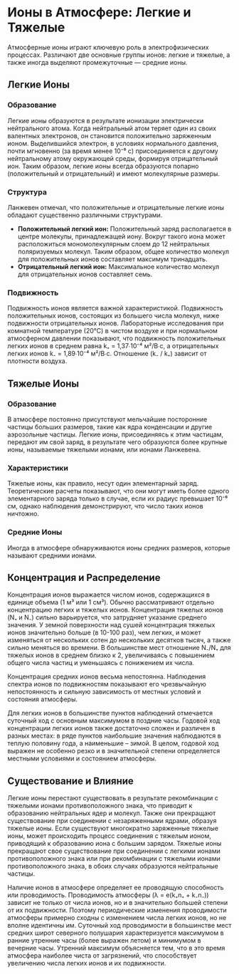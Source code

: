 # Ионы в Атмосфере: Легкие и Тяжелые

Атмосферные ионы играют ключевую роль в электрофизических процессах. Различают две основные группы ионов: легкие и тяжелые, а также иногда выделяют промежуточные — средние ионы.

## Легкие Ионы

### Образование

Легкие ионы образуются в результате ионизации электрически нейтрального атома. Когда нейтральный атом теряет один из своих валентных электронов, он становится положительно заряженным ионом. Выделившийся электрон, в условиях нормального давления, почти мгновенно (за время менее 10⁻⁶ с) присоединяется к другому нейтральному атому окружающей среды, формируя отрицательный ион. Таким образом, легкие ионы всегда образуются попарно (положительный и отрицательный) и имеют молекулярные размеры.

### Структура

Ланжевен отмечал, что положительные и отрицательные легкие ионы обладают существенно различными структурами.

* **Положительный легкий ион:** Положительный заряд располагается в центре молекулы, принадлежащей иону. Вокруг такого иона может расположиться мономолекулярным слоем до 12 нейтральных поляризуемых молекул. Таким образом, общее количество молекул для положительных ионов составляет максимум тринадцать.
* **Отрицательный легкий ион:** Максимальное количество молекул для отрицательных ионов составляет семь.

### Подвижность

Подвижность ионов является важной характеристикой. Подвижность положительных ионов, состоящих из большего числа молекул, ниже подвижности отрицательных ионов. Лабораторные исследования при комнатной температуре (20°С) в чистом воздухе и при нормальном атмосферном давлении показывают, что подвижность положительных легких ионов в среднем равна k₊ = 1,37∙10⁻⁴ м²/В∙с, а отрицательных легких ионов k₋ = 1,89∙10⁻⁴ м²/В∙с. Отношение (k₋ / k₊) зависит от плотности воздуха.

## Тяжелые Ионы

### Образование

В атмосфере постоянно присутствуют мельчайшие посторонние частицы больших размеров, такие как ядра конденсации и другие аэрозольные частицы. Легкие ионы, присоединяясь к этим частицам, передают им свой заряд, в результате чего образуются более крупные ионы, называемые тяжелыми ионами, или ионами Ланжевена.

### Характеристики

Тяжелые ионы, как правило, несут один элементарный заряд. Теоретические расчеты показывают, что они могут иметь более одного элементарного заряда только в случае, если их радиус превышает 10⁻⁶ см, однако наблюдения демонстрируют, что число таких ионов ничтожно.

### Средние Ионы

Иногда в атмосфере обнаруживаются ионы средних размеров, которые называют средними ионами.

## Концентрация и Распределение

Концентрация ионов выражается числом ионов, содержащихся в единице объема (1 м³ или 1 см³). Обычно рассматривают отдельно концентрацию легких и тяжелых ионов.
Концентрация тяжелых ионов (N₊ и N₋) сильно варьируется, что затрудняет указание среднего значения. У земной поверхности над сушей концентрация тяжелых ионов значительно больше (в 10-100 раз), чем легких, и может изменяться от нескольких сотен до нескольких десятков тысяч, а также сильно меняться во времени. В большинстве мест отношение N₋/N₊ для тяжелых ионов в среднем близко к 2, увеличиваясь с повышением общего числа частиц и уменьшаясь с понижением их числа.

Концентрация средних ионов весьма непостоянна. Наблюдения спектра ионов по подвижностям показывают его чрезвычайную непостоянность и сильную зависимость от местных условий и состояния атмосферы.

Для легких ионов в большинстве пунктов наблюдений отмечается суточный ход с основным максимумом в поздние часы. Годовой ход концентрации легких ионов также достаточно сложен и различен в разных местах: в ряде пунктов наибольшие значения наблюдаются в теплую половину года, а наименьшие – зимой. В целом, годовой ход выражен не особенно резко и в значительной степени определяется местными условиями и состоянием атмосферы.

## Существование и Влияние

Легкие ионы перестают существовать в результате рекомбинации с тяжелыми ионами противоположного знака, что приводит к образованию нейтральных ядер и молекул. Также они прекращают существование при соединении с незаряженными ядрами, образуя тяжелые ионы. Если существуют многократно заряженные тяжелые ионы, может происходить процесс соединения с тяжелым ионом, приводящий к образованию иона с большим зарядом. Тяжелые ионы прекращают свое существование при соединении с легкими ионами противоположного знака или при рекомбинации с тяжелыми ионами противоположного знака, в обоих случаях образуются нейтральные частицы.

Наличие ионов в атмосфере определяет ее проводящую способность или проводимость. Проводимость атмосферы (λ = e(k₊n₊ + k₋n₋)) зависит не только от числа ионов, но и в значительно большей степени от их подвижности. Поэтому периодические изменения проводимости атмосферы примерно сходны с изменением числа легких ионов, но не вполне идентичны им. Суточный ход проводимости в большинстве мест средних широт северного полушария характеризуется максимумом в ранние утренние часы (более выражен летом) и минимумом в вечерние часы. Утренний максимум объясняется тем, что в это время атмосфера наиболее чиста от загрязнений, что способствует увеличению числа легких ионов и их подвижности.
